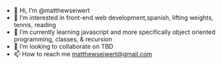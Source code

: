 - 👋 Hi, I’m @matthewseiwert
- 👀 I’m interested in front-end web development,spanish, lifting weights, tennis, reading
- 🌱 I’m currently learning javascript and more specifically object oriented programming, classes, & recursion
- 💞️ I’m looking to collaborate on TBD
- 📫 How to reach me matthewseiwert@gmail.com

<!---
matthewseiwert/matthewseiwert is a ✨ special ✨ repository because its `README.md` (this file) appears on your GitHub profile.
You can click the Preview link to take a look at your changes.
--->

